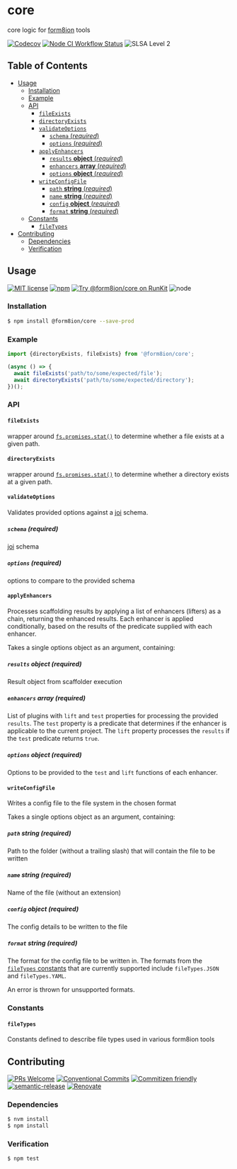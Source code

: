 # core

core logic for [form8ion](https://github.com/form8ion/) tools

<!--status-badges start -->

[![Codecov][coverage-badge]][coverage-link]
[![Node CI Workflow Status][github-actions-ci-badge]][github-actions-ci-link]
![SLSA Level 2][slsa-badge]

<!--status-badges end -->

## Table of Contents

* [Usage](#usage)
  * [Installation](#installation)
  * [Example](#example)
  * [API](#api)
    * [`fileExists`](#fileexists)
    * [`directoryExists`](#directoryexists)
    * [`validateOptions`](#validateoptions)
      * [`schema` (_required_)](#schema-required)
      * [`options` (_required_)](#options-required)
    * [`applyEnhancers`](#applyenhancers)
      * [`results` __object__ (_required_)](#results-object-required)
      * [`enhancers` __array__ (_required_)](#enhancers-array-required)
      * [`options` __object__ (_required_)](#options-object-required)
    * [`writeConfigFile`](#writeconfigfile)
      * [`path` __string__ (_required_)](#path-string-required)
      * [`name` __string__ (_required_)](#name-string-required)
      * [`config` __object__ (_required_)](#config-object-required)
      * [`format` __string__ (_required_)](#format-string-required)
  * [Constants](#constants)
    * [`fileTypes`](#filetypes)
* [Contributing](#contributing)
  * [Dependencies](#dependencies)
  * [Verification](#verification)

## Usage

<!--consumer-badges start -->

[![MIT license][license-badge]][license-link]
[![npm][npm-badge]][npm-link]
[![Try @form8ion/core on RunKit][runkit-badge]][runkit-link]
![node][node-badge]

<!--consumer-badges end -->

### Installation

```sh
$ npm install @form8ion/core --save-prod
```

### Example

```javascript
import {directoryExists, fileExists} from '@form8ion/core';

(async () => {
  await fileExists('path/to/some/expected/file');
  await directoryExists('path/to/some/expected/directory');
})();
```

### API

#### `fileExists`

wrapper around [`fs.promises.stat()`](https://nodejs.org/api/fs.html#fs_fspromises_stat_path_options)
to determine whether a file exists at a given path.

#### `directoryExists`

wrapper around [`fs.promises.stat()`](https://nodejs.org/api/fs.html#fs_fspromises_stat_path_options)
to determine whether a directory exists at a given path.

#### `validateOptions`

Validates provided options against a [joi](https://joi.dev/) schema.

##### `schema` (_required_)

[joi](https://joi.dev/) schema

##### `options` (_required_)

options to compare to the provided schema

#### `applyEnhancers`

Processes scaffolding results by applying a list of enhancers (lifters) as a
chain, returning the enhanced results.
Each enhancer is applied conditionally, based on the results of the predicate
supplied with each enhancer.

Takes a single options object as an argument, containing:

##### `results` __object__ (_required_)

Result object from scaffolder execution

##### `enhancers` __array__ (_required_)

List of plugins with `lift` and `test` properties for processing the provided
`results`.
The `test` property is a predicate that determines if the enhancer is
applicable to the current project.
The `lift` property processes the `results` if the `test` predicate returns
`true`.

##### `options` __object__ (_required_)

Options to be provided to the `test` and `lift` functions of each enhancer.

#### `writeConfigFile`

Writes a config file to the file system in the chosen format

Takes a single options object as an argument, containing:

##### `path` __string__ (_required_)

Path to the folder (without a trailing slash) that will contain the file to be
written

##### `name` __string__ (_required_)

Name of the file (without an extension)

##### `config` __object__ (_required_)

The config details to be written to the file

##### `format` __string__ (_required_)

The format for the config file to be written in. The formats from the
[`fileTypes` constants](#filetypes) that are currently supported include
`fileTypes.JSON` and `fileTypes.YAML`.

An error is thrown for unsupported formats.

### Constants

#### `fileTypes`

Constants defined to describe file types used in various form8ion tools

## Contributing

<!--contribution-badges start -->

[![PRs Welcome][PRs-badge]][PRs-link]
[![Conventional Commits][commit-convention-badge]][commit-convention-link]
[![Commitizen friendly][commitizen-badge]][commitizen-link]
[![semantic-release][semantic-release-badge]][semantic-release-link]
[![Renovate][renovate-badge]][renovate-link]

<!--contribution-badges end -->

### Dependencies

```sh
$ nvm install
$ npm install
```

### Verification

```sh
$ npm test
```

[PRs-link]: http://makeapullrequest.com

[PRs-badge]: https://img.shields.io/badge/PRs-welcome-brightgreen.svg

[commit-convention-link]: https://conventionalcommits.org

[commit-convention-badge]: https://img.shields.io/badge/Conventional%20Commits-1.0.0-yellow.svg

[commitizen-link]: http://commitizen.github.io/cz-cli/

[commitizen-badge]: https://img.shields.io/badge/commitizen-friendly-brightgreen.svg

[semantic-release-link]: https://github.com/semantic-release/semantic-release

[semantic-release-badge]: https://img.shields.io/badge/%20%20%F0%9F%93%A6%F0%9F%9A%80-semantic--release-e10079.svg

[renovate-link]: https://renovatebot.com

[renovate-badge]: https://img.shields.io/badge/renovate-enabled-brightgreen.svg?logo=renovatebot

[coverage-link]: https://codecov.io/github/form8ion/core

[coverage-badge]: https://img.shields.io/codecov/c/github/form8ion/core.svg

[license-link]: LICENSE

[license-badge]: https://img.shields.io/github/license/form8ion/core.svg

[npm-link]: https://www.npmjs.com/package/@form8ion/core

[npm-badge]: https://img.shields.io/npm/v/@form8ion/core.svg

[runkit-link]: https://npm.runkit.com/@form8ion/core

[runkit-badge]: https://badge.runkitcdn.com/@form8ion/core.svg

[github-actions-ci-link]: https://github.com/form8ion/core/actions?query=workflow%3A%22Node.js+CI%22+branch%3Amaster

[github-actions-ci-badge]: https://github.com/form8ion/core/workflows/Node.js%20CI/badge.svg

[node-badge]: https://img.shields.io/node/v/@form8ion/core?logo=node.js

[slsa-badge]: https://slsa.dev/images/gh-badge-level2.svg
